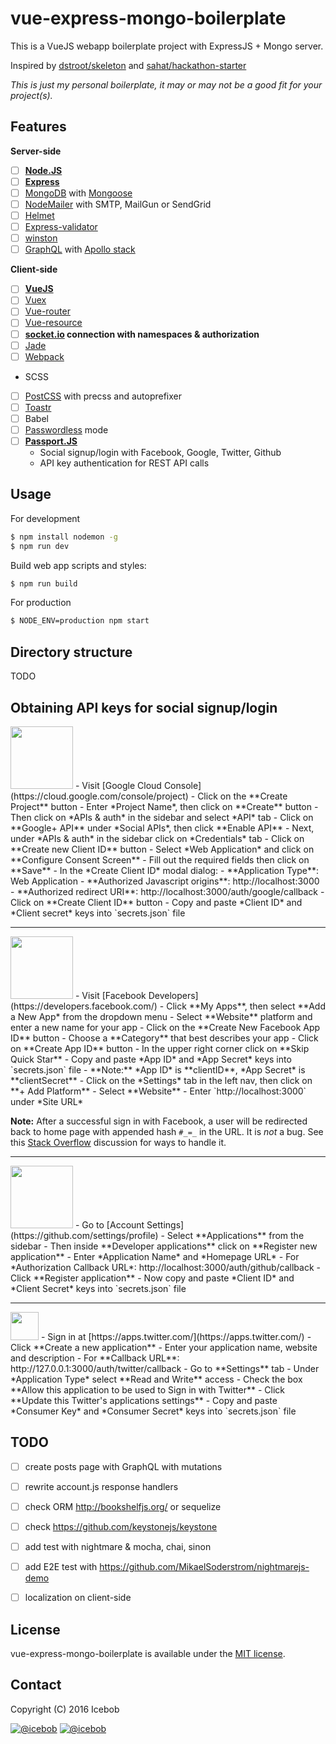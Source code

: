 # vue-express-mongo-boilerplate #
This is a VueJS webapp boilerplate project with ExpressJS + Mongo server.

Inspired by [dstroot/skeleton](https://github.com/dstroot/skeleton) and [sahat/hackathon-starter](https://github.com/sahat/hackathon-starter)

*This is just my personal boilerplate, it may or may not be a good fit for your project(s).*

## Features
**Server-side**
* [ ] **[Node.JS](https://nodejs.org)**
* [ ] **[Express](https://github.com/expressjs/express)**
* [ ] [MongoDB](https://www.mongodb.com/) with [Mongoose](https://github.com/Automattic/mongoose)
* [ ] [NodeMailer](https://github.com/nodemailer/nodemailer) with SMTP, MailGun or SendGrid
* [ ] [Helmet](https://github.com/helmetjs/helmet)
* [ ] [Express-validator](https://github.com/ctavan/express-validator)
* [ ] [winston](https://github.com/winstonjs/winston)
* [ ] [GraphQL](http://graphql.org/) with [Apollo stack](http://www.apollostack.com/)

**Client-side**
* [ ] **[VueJS](https://github.com/vuejs/vue)**
* [ ] [Vuex](https://github.com/vuejs/vuex)
* [ ] [Vue-router](https://github.com/vuejs/vue-router)
* [ ] [Vue-resource](https://github.com/vuejs/vue-resource)
* [ ] **[socket.io](https://github.com/socketio/socket.io) connection with namespaces & authorization**
* [ ] [Jade](https://github.com/pugjs/pug)
* [ ] [Webpack](https://github.com/webpack/webpack)
* SCSS
* [ ] [PostCSS](https://github.com/postcss/postcss) with precss and autoprefixer
* [ ] [Toastr](https://github.com/CodeSeven/toastr)
* [ ] Babel
* [ ] [Passwordless](https://www.sitepoint.com/passwordless-authentication-works/) mode
* [ ] **[Passport.JS](http://passportjs.org/)**
	* Social signup/login with Facebook, Google, Twitter, Github
	* API key authentication for REST API calls

## Usage
For development
```bash
$ npm install nodemon -g
$ npm run dev
```

Build web app scripts and styles:
```bash
$ npm run build
```

For production
```bash
$ NODE_ENV=production npm start
```

## Directory structure
TODO

## Obtaining API keys for social signup/login

<img src="https://upload.wikimedia.org/wikipedia/commons/thumb/2/2f/Google_2015_logo.svg/1000px-Google_2015_logo.svg.png" width="100">
- Visit [Google Cloud Console](https://cloud.google.com/console/project)
- Click on the **Create Project** button
- Enter *Project Name*, then click on **Create** button
- Then click on *APIs & auth* in the sidebar and select *API* tab
- Click on **Google+ API** under *Social APIs*, then click **Enable API**
- Next, under *APIs & auth* in the sidebar click on *Credentials* tab
- Click on **Create new Client ID** button
- Select *Web Application* and click on **Configure Consent Screen**
- Fill out the required fields then click on **Save**
- In the *Create Client ID* modal dialog:
 - **Application Type**: Web Application
 - **Authorized Javascript origins**: http://localhost:3000
 - **Authorized redirect URI**: http://localhost:3000/auth/google/callback
- Click on **Create Client ID** button
- Copy and paste *Client ID* and *Client secret* keys into `secrets.json` file

<hr>

<img src="http://www.doit.ba/img/facebook.jpg" width="100">
- Visit [Facebook Developers](https://developers.facebook.com/)
- Click **My Apps**, then select **Add a New App* from the dropdown menu
- Select **Website** platform and enter a new name for your app
- Click on the **Create New Facebook App ID** button
- Choose a **Category** that best describes your app
- Click on **Create App ID** button
- In the upper right corner click on **Skip Quick Star**
- Copy and paste *App ID* and *App Secret* keys into `secrets.json` file
 - **Note:** *App ID* is **clientID**, *App Secret* is **clientSecret**
- Click on the *Settings* tab in the left nav, then click on **+ Add Platform**
- Select **Website**
- Enter `http://localhost:3000` under *Site URL*

**Note:** After a successful sign in with Facebook, a user will be redirected back to home page with appended hash `#_=_` in the URL. It is *not* a bug. See this [Stack Overflow](https://stackoverflow.com/questions/7131909/facebook-callback-appends-to-return-url) discussion for ways to handle it.

<hr>

<img src="https://github.global.ssl.fastly.net/images/modules/logos_page/GitHub-Logo.png" width="100">
- Go to [Account Settings](https://github.com/settings/profile)
- Select **Applications** from the sidebar
- Then inside **Developer applications** click on **Register new application**
- Enter *Application Name* and *Homepage URL*
- For *Authorization Callback URL*: http://localhost:3000/auth/github/callback
- Click **Register application**
- Now copy and paste *Client ID* and *Client Secret* keys into `secrets.json` file

<hr>

<img src="https://g.twimg.com/ios_homescreen_icon.png" width="45">
- Sign in at [https://apps.twitter.com/](https://apps.twitter.com/)
- Click **Create a new application**
- Enter your application name, website and description
- For **Callback URL**: http://127.0.0.1:3000/auth/twitter/callback
- Go to **Settings** tab
- Under *Application Type* select **Read and Write** access
- Check the box **Allow this application to be used to Sign in with Twitter**
- Click **Update this Twitter's applications settings**
- Copy and paste *Consumer Key* and *Consumer Secret* keys into `secrets.json` file

## TODO
* [ ] create posts page with GraphQL with mutations
* [ ] rewrite account.js response handlers
* [ ] check ORM http://bookshelfjs.org/ or sequelize
* [ ] check https://github.com/keystonejs/keystone
* [ ] add test with nightmare & mocha, chai, sinon
* [ ] add E2E test with https://github.com/MikaelSoderstrom/nightmarejs-demo
* [ ] localization on client-side


## License
vue-express-mongo-boilerplate is available under the [MIT license](https://tldrlegal.com/license/mit-license).

## Contact

Copyright (C) 2016 Icebob

[![@icebob](https://img.shields.io/badge/github-icebob-green.svg)](https://github.com/icebob) [![@icebob](https://img.shields.io/badge/twitter-Icebobcsi-blue.svg)](https://twitter.com/Icebobcsi)
